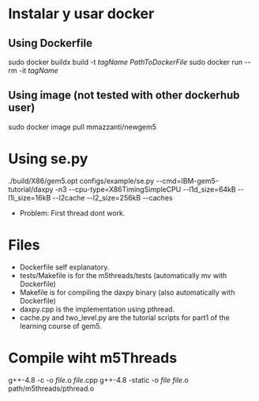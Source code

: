 # Instalar y usar docker

## Using Dockerfile
sudo docker buildx build -t _tagName_ _PathToDockerFile_
sudo docker run --rm -it _tagName_

## Using image (not tested with other dockerhub user)

sudo docker image pull mmazzanti/newgem5

# Using se.py

./build/X86/gem5.opt configs/example/se.py --cmd=IBM-gem5-tutorial/daxpy -n3  --cpu-type=X86TimingSimpleCPU --l1d_size=64kB --l1i_size=16kB --l2cache --l2_size=256kB --caches

- Problem: First thread dont work.

# Files

- Dockerfile self explanatory.
- tests/Makefile is for the m5threads/tests (automatically mv with Dockerfile)
- Makefile is for compiling the daxpy binary (also automatically with Dockerfile)
- daxpy.cpp is the implementation using pthread.
- cache.py  and two_level.py are the tutorial scripts for part1 of the learning
course of gem5.


# Compile wiht m5Threads

g++-4.8  -c -o _file_.o _file_.cpp
g++-4.8  -static -o _file_  _file_.o  path/m5threads/pthread.o




